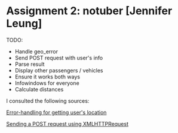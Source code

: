 # Assignment 2: notuber [Jennifer Leung]

TODO:
* Handle geo_error
* Send POST request with user's info
* Parse result
* Display other passengers / vehicles
* Ensure it works both ways
* Infowindows for everyone
* Calculate distances


I consulted the following sources:

[Error-handling for getting user's location](https://www.w3schools.com/html/html5_geolocation.asp)

[Sending a POST request using XMLHTTPRequest](https://stackoverflow.com/questions/9713058/send-post-data-using-xmlhttprequest)

